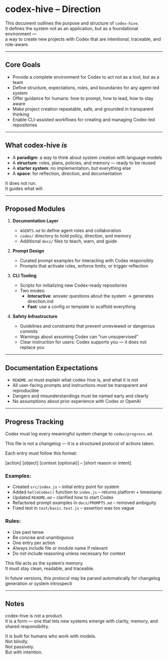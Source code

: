 # codex-hive – Direction

This document outlines the purpose and structure of `codex-hive`.  
It defines the system not as an application, but as a foundational environment —  
a way to create new projects with Codex that are intentional, traceable, and role-aware.

---

## Core Goals

* Provide a complete environment for Codex to act not as a tool, but as a team  
* Define structure, expectations, roles, and boundaries for any agent-led system  
* Offer guidance for humans: how to prompt, how to lead, how to stay aware  
* Make project creation repeatable, safe, and grounded in transparent thinking  
* Enable CLI-assisted workflows for creating and managing Codex-led repositories

---

## What codex-hive *is*

- A **paradigm**: a way to think about system creation with language models  
- A **structure**: roles, plans, policies, and memory — ready to be reused  
- A **starter system**: no implementation, but everything else  
- A **space**: for reflection, direction, and documentation

It does not run.  
It guides what will.

---

## Proposed Modules

1. **Documentation Layer**
   - `AGENTS.md` to define agent roles and collaboration
   - `codex/` directory to hold policy, direction, and memory
   - Additional `docs/` files to teach, warn, and guide

2. **Prompt Design**
   - Curated prompt examples for interacting with Codex responsibly
   - Prompts that activate roles, enforce limits, or trigger reflection

3. **CLI Tooling**
   - Scripts for initializing new Codex-ready repositories
   - Two modes:
     - **Interactive**: answer questions about the system → generates direction.md
     - **Fast**: use a config or template to scaffold everything

4. **Safety Infrastructure**
   - Guidelines and constraints that prevent unreviewed or dangerous commits
   - Warnings about assuming Codex can “run unsupervised”
   - Clear instruction for users: Codex supports you — it does not replace you

---

## Documentation Expectations

- `README.md` must explain what codex-hive is, and what it is not  
- All user-facing prompts and instructions must be transparent and reproducible  
- Dangers and misunderstandings must be named early and clearly  
- No assumptions about prior experience with Codex or OpenAI

---

## Progress Tracking

Codex must log every meaningful system change to `codex/progress.md`.

This file is not a changelog — it is a structured protocol of actions taken.

Each entry must follow this format:

[action] [object] [context (optional)] – [short reason or intent]

### Examples:

- Created `src/index.js` – initial entry point for system
- Added `helloCodex()` function to `index.js` – returns platform + timestamp
- Updated `README.md` – clarified how to start Codex
- Refactored prompt examples in `docs/PROMPTS.md` – removed ambiguity
- Fixed test in `test/basic.test.js` – assertion was too vague

### Rules:

- Use past tense  
- Be concise and unambiguous  
- One entry per action  
- Always include file or module name if relevant  
- Do not include reasoning unless necessary for context

This file acts as the system’s memory.  
It must stay clean, readable, and traceable.

In future versions, this protocol may be parsed automatically for changelog generation or system introspecti

---

## Notes

codex-hive is not a product.  
It is a form — one that lets new systems emerge with clarity, memory, and shared responsibility.

It is built for humans who work with models.  
Not blindly.  
Not passively.  
But with intention.

